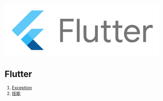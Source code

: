 ![img](/images/01.jpg)

# Flutter

1. [Exception](<https://github.com/helloted/FlutterDebug/blob/master/content/exception.md>)
2. [技能](<https://github.com/helloted/FlutterDebug/blob/master/content/method.md>)

